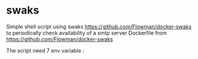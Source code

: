 # swaks

Simple shell script using swaks https://github.com/Flowman/docker-swaks to periodically check availability of a smtp server
Dockerfile from https://github.com/Flowman/docker-swaks

The script need 7 env variable :

